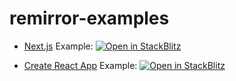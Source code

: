 # remirror-examples

- [Next.js](https://nextjs.org/) Example: [![Open in StackBlitz](https://developer.stackblitz.com/img/open_in_stackblitz.svg)](https://stackblitz.com/github/remirror/remirror-examples/tree/main/with-nextjs?terminal=dev)

- [Create React App](https://create-react-app.dev/) Example: [![Open in StackBlitz](https://developer.stackblitz.com/img/open_in_stackblitz.svg)](https://stackblitz.com/github/remirror/remirror-examples/tree/main/with-create-react-app?terminal=start)
